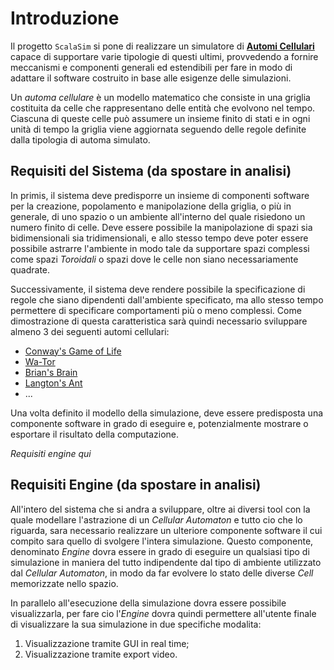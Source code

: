 # Introduzione
Il progetto `ScalaSim` si pone di realizzare un simulatore di [**Automi
Cellulari**](https://it.wikipedia.org/wiki/Automa_cellulare) capace di
supportare varie tipologie di questi ultimi, provvedendo a fornire meccanismi e
componenti generali ed estendibili per fare in modo di adattare il software
costruito in base alle esigenze delle simulazioni.

Un *automa cellulare* è un modello matematico che consiste in una griglia
costituita da celle che rappresentano delle entità che evolvono nel tempo.
Ciascuna di queste celle può assumere un insieme finito di stati e in ogni
unità di tempo la griglia viene aggiornata seguendo delle regole definite dalla
tipologia di automa simulato.

## Requisiti del Sistema (da spostare in analisi)

In primis, il sistema deve predisporre un insieme di componenti software per la
creazione, popolamento e manipolazione della griglia, o più in generale, di uno
spazio o un ambiente all'interno del quale risiedono un numero finito di celle.
Deve essere possibile la manipolazione di spazi sia bidimensionali sia
tridimensionali, e allo stesso tempo deve poter essere possibile astrarre
l'ambiente in modo tale da supportare spazi complessi come spazi *Toroidali* o
spazi dove le celle non siano necessariamente quadrate.

Successivamente, il sistema deve rendere possibile la specificazione di regole
che siano dipendenti dall'ambiente specificato, ma allo stesso tempo permettere
di specificare comportamenti più o meno complessi. Come dimostrazione di questa
caratteristica sarà quindi necessario sviluppare almeno 3 dei seguenti automi cellulari:

- [Conway's Game of Life](https://en.wikipedia.org/wiki/Conway%27s_Game_of_Life)
- [Wa-Tor](https://en.wikipedia.org/wiki/Wa-Tor)
- [Brian's Brain](https://en.wikipedia.org/wiki/Brian%27s_Brain)
- [Langton's Ant](https://en.wikipedia.org/wiki/Langton%27s_ant)
- ...

Una volta definito il modello della simulazione, deve essere predisposta una componente
software in grado di eseguire e, potenzialmente mostrare o esportare il risultato
della computazione.

*Requisiti engine qui*
## Requisiti Engine (da spostare in analisi)

All'intero del sistema che si andra a sviluppare, oltre ai diversi tool con la quale modellare l'astrazione di un _Cellular Automaton_ e tutto cio che lo riguarda, sara necessario realizzare un ulteriore componente software il cui compito sara quello di svolgere l'intera simulazione. Questo componente, denominato _Engine_ dovra essere in grado di eseguire un qualsiasi tipo di simulazione in maniera del tutto indipendente dal tipo di ambiente utilizzato dal _Cellular Automaton_, in modo da far evolvere lo stato delle diverse _Cell_ memorizzate nello spazio.

In parallelo all'esecuzione della simulazione dovra essere possibile visualizzarla, per fare cio l'_Engine_ dovra quindi permettere all'utente finale di visualizzare la sua simulazione in due specifiche modalita:
1. Visualizzazione tramite GUI in real time;
2. Visualizzazione tramite export video.